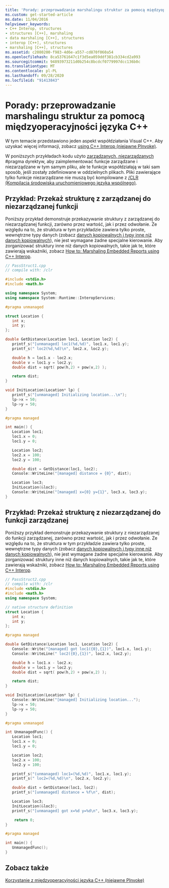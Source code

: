 ```yaml
---
title: 'Porady: przeprowadzanie marshalingu struktur za pomocą międzyoperacyjności języka C++'
ms.custom: get-started-article
ms.date: 11/04/2016
helpviewer_keywords:
- C++ Interop, structures
- structures [C++], marshaling
- data marshaling [C++], structures
- interop [C++], structures
- marshaling [C++], structures
ms.assetid: c2080200-f983-4d6e-a557-cd870f060a54
ms.openlocfilehash: 8ca53761647c1f3d5ea059ddf381cb334cd2a993
ms.sourcegitcommit: 94893973211d0b254c8bcdcf0779997dcc136b0c
ms.translationtype: MT
ms.contentlocale: pl-PL
ms.lasthandoff: 09/28/2020
ms.locfileid: "91413843"
---
```

# <a name="how-to-marshal-structures-using-c-interop"></a>Porady: przeprowadzanie marshalingu struktur za pomocą międzyoperacyjności języka C++

W tym temacie przedstawiono jeden aspekt współdziałania Visual C++. Aby uzyskać więcej informacji, zobacz [using C++ Interop (niejawne PInvoke)](../dotnet/using-cpp-interop-implicit-pinvoke.md).

W poniższych przykładach kodu użyto [zarządzanych, niezarządzanych](../preprocessor/managed-unmanaged.md) #pragma dyrektyw, aby zaimplementować funkcje zarządzane i niezarządzane w tym samym pliku, ale te funkcje współdziałają w taki sam sposób, jeśli zostały zdefiniowane w oddzielnych plikach. Pliki zawierające tylko funkcje niezarządzane nie muszą być kompilowane z [/CLR (Kompilacja środowiska uruchomieniowego języka wspólnego)](../build/reference/clr-common-language-runtime-compilation.md).

## <a name="example-pass-structure-from-managed-to-unmanaged-function"></a>Przykład: Przekaż strukturę z zarządzanej do niezarządzanej funkcji

Poniższy przykład demonstruje przekazywanie struktury z zarządzanej do niezarządzanej funkcji, zarówno przez wartość, jak i przez odwołanie. Ze względu na to, że struktura w tym przykładzie zawiera tylko proste, wewnętrzne typy danych (zobacz [danych kopiowalnych i typy inne niż danych kopiowalnych](/dotnet/framework/interop/blittable-and-non-blittable-types)), nie jest wymagane żadne specjalne kierowanie. Aby zorganizować struktury inne niż danych kopiowalnych, takie jak te, które zawierają wskaźniki, zobacz [How to: Marshaling Embedded Reports using C++ Interop](../dotnet/how-to-marshal-embedded-pointers-using-cpp-interop.md).

```cpp
// PassStruct1.cpp
// compile with: /clr

#include <stdio.h>
#include <math.h>

using namespace System;
using namespace System::Runtime::InteropServices;

#pragma unmanaged

struct Location {
   int x;
   int y;
};

double GetDistance(Location loc1, Location loc2) {
   printf_s("[unmanaged] loc1(%d,%d)", loc1.x, loc1.y);
   printf_s(" loc2(%d,%d)\n", loc2.x, loc2.y);

   double h = loc1.x - loc2.x;
   double v = loc1.y = loc2.y;
   double dist = sqrt( pow(h,2) + pow(v,2) );

   return dist;
}

void InitLocation(Location* lp) {
   printf_s("[unmanaged] Initializing location...\n");
   lp->x = 50;
   lp->y = 50;
}

#pragma managed

int main() {
   Location loc1;
   loc1.x = 0;
   loc1.y = 0;

   Location loc2;
   loc2.x = 100;
   loc2.y = 100;

   double dist = GetDistance(loc1, loc2);
   Console::WriteLine("[managed] distance = {0}", dist);

   Location loc3;
   InitLocation(&loc3);
   Console::WriteLine("[managed] x={0} y={1}", loc3.x, loc3.y);
}
```

## <a name="example-pass-structure-from-unmanaged-to-managed-function"></a>Przykład: Przekaż strukturę z niezarządzanej do funkcji zarządzanej

Poniższy przykład demonstruje przekazywanie struktury z niezarządzanej do funkcji zarządzanej, zarówno przez wartość, jak i przez odwołanie. Ze względu na to, że struktura w tym przykładzie zawiera tylko proste, wewnętrzne typy danych (zobacz [danych kopiowalnych i typy inne niż danych kopiowalnych](/dotnet/framework/interop/blittable-and-non-blittable-types)), nie jest wymagane żadne specjalne kierowanie. Aby zorganizować struktury inne niż danych kopiowalnych, takie jak te, które zawierają wskaźniki, zobacz [How to: Marshaling Embedded Reports using C++ Interop](../dotnet/how-to-marshal-embedded-pointers-using-cpp-interop.md).

```cpp
// PassStruct2.cpp
// compile with: /clr
#include <stdio.h>
#include <math.h>
using namespace System;

// native structure definition
struct Location {
   int x;
   int y;
};

#pragma managed

double GetDistance(Location loc1, Location loc2) {
   Console::Write("[managed] got loc1({0},{1})", loc1.x, loc1.y);
   Console::WriteLine(" loc2({0},{1})", loc2.x, loc2.y);

   double h = loc1.x - loc2.x;
   double v = loc1.y = loc2.y;
   double dist = sqrt( pow(h,2) + pow(v,2) );

   return dist;
}

void InitLocation(Location* lp) {
   Console::WriteLine("[managed] Initializing location...");
   lp->x = 50;
   lp->y = 50;
}

#pragma unmanaged

int UnmanagedFunc() {
   Location loc1;
   loc1.x = 0;
   loc1.y = 0;

   Location loc2;
   loc2.x = 100;
   loc2.y = 100;

   printf_s("(unmanaged) loc1=(%d,%d)", loc1.x, loc1.y);
   printf_s(" loc2=(%d,%d)\n", loc2.x, loc2.y);

   double dist = GetDistance(loc1, loc2);
   printf_s("[unmanaged] distance = %f\n", dist);

   Location loc3;
   InitLocation(&loc3);
   printf_s("[unmanaged] got x=%d y=%d\n", loc3.x, loc3.y);

    return 0;
}

#pragma managed

int main() {
   UnmanagedFunc();
}
```

## <a name="see-also"></a>Zobacz także

[Korzystanie z międzyoperacyjności języka C++ (niejawne PInvoke)](../dotnet/using-cpp-interop-implicit-pinvoke.md)
